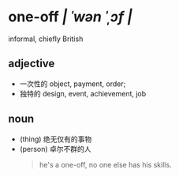 # one-off _| ˈwən ˈˌɔf |_ 
informal, chiefly British

## adjective
- 一次性的 object, payment, order; 
- 独特的 design, event, achievement, job

## noun
- (thing) 绝无仅有的事物
- (person) 卓尔不群的人
  > he's a one-off, no one else has his skills.
